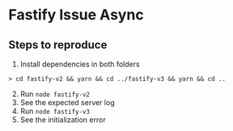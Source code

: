 # Fastify Issue Async

## Steps to reproduce

1. Install dependencies in both folders

```
> cd fastify-v2 && yarn && cd ../fastify-v3 && yarn && cd ..
```

2. Run `node fastify-v2`
3. See the expected server log
4. Run `node fastify-v3`
5. See the initialization error
